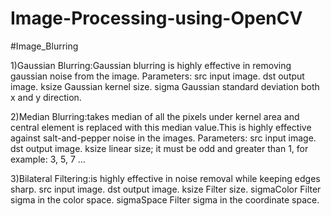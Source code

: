 # Image-Processing-using-OpenCV

#Image_Blurring

1)Gaussian Blurring:Gaussian blurring is highly effective in removing gaussian noise from the image.
Parameters:
src	input image.
dst     output image.
ksize	Gaussian kernel size.
sigma	Gaussian standard deviation both x and y direction.

2)Median Blurring:takes median of all the pixels under kernel area and central element is replaced with this median value.This is highly effective against salt-and-pepper noise in the images.
Parameters:
src	input image.
dst     output image.
ksize	linear size; it must be odd and greater than 1, for example: 3, 5, 7 ...

3)Bilateral Filtering:is highly effective in noise removal while keeping edges sharp.
src	input image.
dst     output image.
ksize	Filter size.
sigmaColor  Filter sigma in the color space.
sigmaSpace  Filter sigma in the coordinate space.
